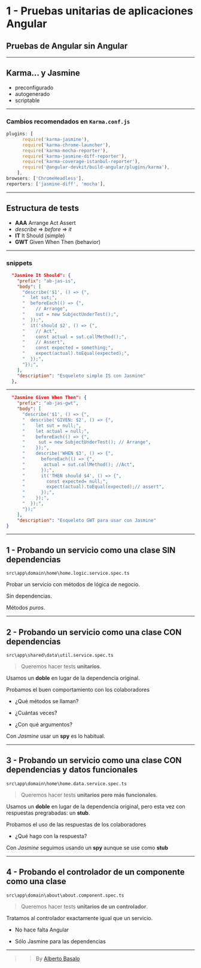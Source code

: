 # 1 - Pruebas unitarias de aplicaciones Angular

## Pruebas de Angular sin Angular

---

## Karma... y Jasmine

- preconfigurado
- autogenerado
- scriptable

---

### Cambios recomendados en `Karma.conf.js`

```javascript
plugins: [
      require('karma-jasmine'),
      require('karma-chrome-launcher'),
      require('karma-mocha-reporter'),
      require('karma-jasmine-diff-reporter'),
      require('karma-coverage-istanbul-reporter'),
      require('@angular-devkit/build-angular/plugins/karma'),
    ],
browsers: ['ChromeHeadless'],
reporters: ['jasmine-diff', 'mocha'],
```

---

## Estructura de tests

- **AAA** Arrange Act Assert
- _describe_ => _before_ => _it_
- **IT** It Should (simple)
- **GWT** Given When Then (behavior)

---

### snippets

```json
  "Jasmine It Should": {
    "prefix": "ab-jas-is",
    "body": [
      "describe('$1', () => {",
      "  let sut;",
      "  beforeEach(() => {",
      "    // Arrange",
      "    sut = new SubjectUnderTest();",
      "  });",
      "  it('should $2', () => {",
      "    // Act",
      "    const actual = sut.callMethod();",
      "    // Assert",
      "    const expected = something;",
      "    expect(actual).toEqual(expected);",
      "  });",
      "});",
    ],
    "description": "Esqueleto simple IS con Jasmine"
  },
```

---

```json
  "Jasmine Given When Then": {
    "prefix": "ab-jas-gwt",
    "body": [
      "describe('$1', () => {",
      "  describe('GIVEN: $2', () => {",
      "    let sut = null;",
      "    let actual = null;",
      "    beforeEach(() => {",
      "     sut = new SubjectUnderTest(); // Arrange",
      "    });",
      "    describe('WHEN $3', () => {",
      "      beforeEach(() => {",
      "       actual = sut.callMethod(); //Act",
      "      });",
      "      it('THEN should $4', () => {",
      "        const expected= null;",
      "        expect(actual).toEqual(expected);// assert",
      "      });",
      "    });",
      "  });",
      "});"
    ],
    "description": "Esqueleto GWT para usar con Jasmine"
}
```

---

## 1 - Probando un servicio como una clase SIN dependencias

`src\app\domain\home\home.logic.service.spec.ts`

Probar un servicio con métodos de lógica de negocio.

Sin dependencias.

Métodos _puros_.

---

## 2 - Probando un servicio como una clase CON dependencias

`src\app\shared\data\util.service.spec.ts`

> Queremos hacer tests **unitarios**.

Usamos un **doble** en lugar de la dependencia original.

Probamos el buen comportamiento con los colaboradores

- ¿Qué métodos se llaman?

- ¿Cuántas veces?

- ¿Con qué argumentos?

Con _Jasmine_ usar un **spy** es lo habitual.

---

## 3 - Probando un servicio como una clase CON dependencias y datos funcionales

`src\app\domain\home\home.data.service.spec.ts`

> Queremos hacer tests **unitarios pero más funcionales**.

Usamos un **doble** en lugar de la dependencia original, pero esta vez con respuestas pregrabadas: un **stub**.

Probamos el uso de las respuestas de los colaboradores

- ¿Qué hago con la respuesta?

Con _Jasmine_ seguimos usando un **spy** aunque se use como **stub**

---

## 4 - Probando el controlador de un componente como una clase

`src\app\domain\about\about.component.spec.ts`

> Queremos hacer tests **unitarios de un controlador**.

Tratamos al controlador exactamente igual que un servicio.

- No hace falta Angular

- Sólo Jasmine para las dependencias

---

> > By [Alberto Basalo](https://twitter.com/albertobasalo)
